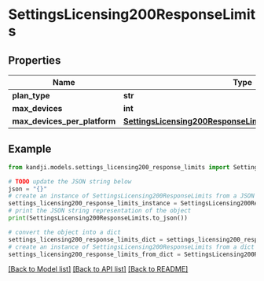 # SettingsLicensing200ResponseLimits


## Properties

Name | Type | Description | Notes
------------ | ------------- | ------------- | -------------
**plan_type** | **str** |  | [optional] 
**max_devices** | **int** |  | [optional] 
**max_devices_per_platform** | [**SettingsLicensing200ResponseLimitsMaxDevicesPerPlatform**](SettingsLicensing200ResponseLimitsMaxDevicesPerPlatform.md) |  | [optional] 

## Example

```python
from kandji.models.settings_licensing200_response_limits import SettingsLicensing200ResponseLimits

# TODO update the JSON string below
json = "{}"
# create an instance of SettingsLicensing200ResponseLimits from a JSON string
settings_licensing200_response_limits_instance = SettingsLicensing200ResponseLimits.from_json(json)
# print the JSON string representation of the object
print(SettingsLicensing200ResponseLimits.to_json())

# convert the object into a dict
settings_licensing200_response_limits_dict = settings_licensing200_response_limits_instance.to_dict()
# create an instance of SettingsLicensing200ResponseLimits from a dict
settings_licensing200_response_limits_from_dict = SettingsLicensing200ResponseLimits.from_dict(settings_licensing200_response_limits_dict)
```
[[Back to Model list]](../README.md#documentation-for-models) [[Back to API list]](../README.md#documentation-for-api-endpoints) [[Back to README]](../README.md)


